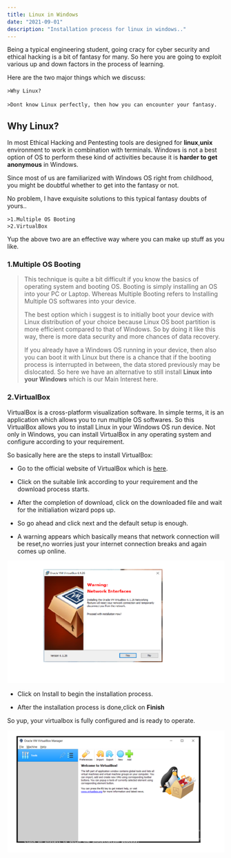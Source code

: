 ```yaml
---
title: Linux in Windows
date: "2021-09-01"
description: "Installation process for linux in windows.."
---
```


Being a typical engineering student, going cracy for cyber security and ethical hacking is a bit of fantasy for many. So here you are going to exploit various up and down factors in the process of learning.

Here are the two major things which we discuss:

    >Why Linux?

    >Dont know Linux perfectly, then how you can encounter your fantasy.

## Why Linux?

In most Ethical Hacking and Pentesting tools are designed for **linux**,**unix** environment to work in combination with terminals.
Windows is not a best option of OS to perform these kind of activities because it is **harder to get anonymous** in Windows.

Since most of us are familiarized with Windows OS right from childhood, you might be doubtful whether to get into the fantasy or not.

No problem, I have exquisite solutions to this typical fantasy doubts of yours..

    >1.Multiple OS Booting
    >2.VirtualBox

Yup the above two are an effective way where you can make up stuff as you like.

### 1.Multiple OS Booting

> This technique is quite a bit difficult if you know the basics of operating system and booting OS. Booting is simply installing an OS into your PC or Laptop. Whereas Multiple Booting refers to Installing Multiple OS softwares into your device.
>
> The best option which i suggest is to initially boot your device with Linux distribution of your choice because Linux OS boot partition is more efficient compared to that of Windows. So by doing it like this way, there is more data security and more chances of data recovery.
>
> If you already have a Windows OS running in your device, then also you can boot it with Linux but there is a chance that if the booting process is interrupted in between, the data stored previously may be dislocated. So here we have an alternative to still install **Linux into your Windows** which is our Main Interest here.

### 2.VirtualBox

VirtualBox is a cross-platform visualization software. In simple terms, it is an application which allows you to run multiple OS softwares. So this VirtualBox allows you to install Linux in your Windows OS run device. Not only in Windows, you can install VirtualBox in any operating system and configure according to your requirement.

So basically here are the steps to install VirtualBox:

- Go to the official website of VirtualBox which is [here](https://www.virtualbox.org/wiki/Downloads "VirtualBox").

- Click on the suitable link according to your requirement and the download process starts.

- After the completion of download, click on the downloaded file and wait for the initialiation wizard pops up.

- So go ahead and click next and the default setup is enough.

- A warning appears which basically means that network connection will be reset,no worries just your internet connection breaks and again comes up online.

![Warning!!](blog-img.png "Warning-photo")

- Click on Install to begin the installation process.

- After the installation process is done,click on **Finish**

So yup, your virtualbox is fully configured and is ready to operate.

![VBox](vm-blog.png "VBox")

